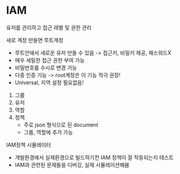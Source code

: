 # IAM

유저를 관리하고 접근 레벨 및 권한 관리

새로 계정 만들면 루트계정 

- 루트안에서 새로운 유저 만들 수 있음 -> 접근키, 비밀키 제공, 패스워드X
- 매우 세밀한 접근 권한 부여 가능
- 비밀번호를 수시로 변경 가능
- 다중 인증 기능 -> root계정은 이 기능 적극 권장!
- Universal, 지역 설정 필요없음!



1. 그룹
2. 유저
3. 역할
4. 정책
   - 주로 json 형식으로 된 document
   - 그룹, 역할에 추가 가능



IAM정책 시뮬레이터

- 개발환경에서 실제환경으로 빌드하기전 IAM 정책이 잘 작동되는지 테스트
- IAM과 관련된 문제들을 디버깅, 실제 시뮬레이션해봄 